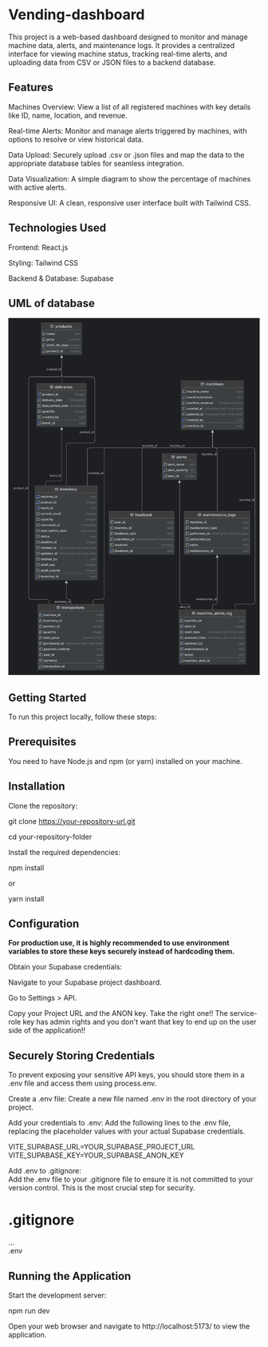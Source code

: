 # Vending-dashboard


This project is a web-based dashboard designed to monitor and manage machine data, alerts, and maintenance logs. It provides a centralized interface for viewing machine status, tracking real-time alerts, and uploading data from CSV or JSON files to a backend database.

## Features
Machines Overview: View a list of all registered machines with key details like ID, name, location, and revenue.

Real-time Alerts: Monitor and manage alerts triggered by machines, with options to resolve or view historical data.

Data Upload: Securely upload .csv or .json files and map the data to the appropriate database tables for seamless integration.

Data Visualization: A simple diagram to show the percentage of machines with active alerts.

Responsive UI: A clean, responsive user interface built with Tailwind CSS.

## Technologies Used
Frontend: React.js

Styling: Tailwind CSS

Backend & Database: Supabase

## UML of database
![alt text](https://github.com/HSLU-NaomiM/foxy-dashboard/blob/main/UML.png?raw=true)

## Getting Started
To run this project locally, follow these steps:

## Prerequisites
You need to have Node.js and npm (or yarn) installed on your machine.

## Installation
Clone the repository:  

git clone https://your-repository-url.git  

cd your-repository-folder  

Install the required dependencies:

npm install

or

yarn install

## Configuration

**For production use, it is highly recommended to use environment variables to store these keys securely instead of hardcoding them.**

Obtain your Supabase credentials:

Navigate to your Supabase project dashboard.

Go to Settings > API.

Copy your Project URL and the ANON key. Take the right one!! The service-role key has admin rights and you don't want that key to end up on the user side of the application!!

## Securely Storing Credentials
To prevent exposing your sensitive API keys, you should store them in a .env file and access them using process.env.

Create a .env file:
Create a new file named .env in the root directory of your project.

Add your credentials to .env:
Add the following lines to the .env file, replacing the placeholder values with your actual Supabase credentials.  

VITE_SUPABASE_URL=YOUR_SUPABASE_PROJECT_URL  
VITE_SUPABASE_KEY=YOUR_SUPABASE_ANON_KEY     

Add .env to .gitignore:  
Add the .env file to your .gitignore file to ensure it is not committed to your version control. This is the most crucial step for security.  

# .gitignore
...  
.env

## Running the Application
Start the development server:

npm run dev


Open your web browser and navigate to http://localhost:5173/ to view the application.
